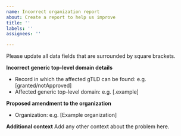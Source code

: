 ```yaml
---
name: Incorrect organization report
about: Create a report to help us improve
title: ''
labels: ''
assignees: ''

---
```


Please update all data fields that are surrounded by square brackets.

**Incorrect generic top-level domain details**
- Record in which the affected gTLD can be found: e.g. [granted/notApproved]
- Affected generic top-level domain: e.g. [.example]

**Proposed amendment to the organization**
- Organization: e.g. [Example organization]

**Additional context**
Add any other context about the problem here.
